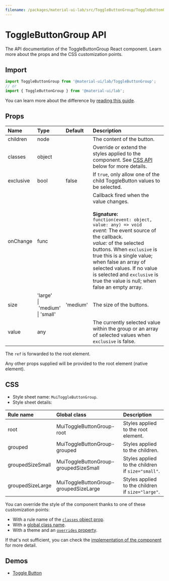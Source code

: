```yaml
---
filename: /packages/material-ui-lab/src/ToggleButtonGroup/ToggleButtonGroup.js
---
```


<!--- This documentation is automatically generated, do not try to edit it. -->

# ToggleButtonGroup API

<p class="description">The API documentation of the ToggleButtonGroup React component. Learn more about the props and the CSS customization points.</p>

## Import

```js
import ToggleButtonGroup from '@material-ui/lab/ToggleButtonGroup';
// or
import { ToggleButtonGroup } from '@material-ui/lab';
```

You can learn more about the difference by [reading this guide](/guides/minimizing-bundle-size/).



## Props

| Name | Type | Default | Description |
|:-----|:-----|:--------|:------------|
| <span class="prop-name">children</span> | <span class="prop-type">node</span> |  | The content of the button. |
| <span class="prop-name">classes</span> | <span class="prop-type">object</span> |  | Override or extend the styles applied to the component. See [CSS API](#css) below for more details. |
| <span class="prop-name">exclusive</span> | <span class="prop-type">bool</span> | <span class="prop-default">false</span> | If `true`, only allow one of the child ToggleButton values to be selected. |
| <span class="prop-name">onChange</span> | <span class="prop-type">func</span> |  | Callback fired when the value changes.<br><br>**Signature:**<br>`function(event: object, value: any) => void`<br>*event:* The event source of the callback.<br>*value:* of the selected buttons. When `exclusive` is true this is a single value; when false an array of selected values. If no value is selected and `exclusive` is true the value is null; when false an empty array. |
| <span class="prop-name">size</span> | <span class="prop-type">'large'<br>&#124;&nbsp;'medium'<br>&#124;&nbsp;'small'</span> | <span class="prop-default">'medium'</span> | The size of the buttons. |
| <span class="prop-name">value</span> | <span class="prop-type">any</span> |  | The currently selected value within the group or an array of selected values when `exclusive` is false. |

The `ref` is forwarded to the root element.

Any other props supplied will be provided to the root element (native element).

## CSS

- Style sheet name: `MuiToggleButtonGroup`.
- Style sheet details:

| Rule name | Global class | Description |
|:-----|:-------------|:------------|
| <span class="prop-name">root</span> | <span class="prop-name">MuiToggleButtonGroup-root</span> | Styles applied to the root element.
| <span class="prop-name">grouped</span> | <span class="prop-name">MuiToggleButtonGroup-grouped</span> | Styles applied to the children.
| <span class="prop-name">groupedSizeSmall</span> | <span class="prop-name">MuiToggleButtonGroup-groupedSizeSmall</span> | Styles applied to the children if `size="small"`.
| <span class="prop-name">groupedSizeLarge</span> | <span class="prop-name">MuiToggleButtonGroup-groupedSizeLarge</span> | Styles applied to the children if `size="large"`.

You can override the style of the component thanks to one of these customization points:

- With a rule name of the [`classes` object prop](/customization/components/#overriding-styles-with-classes).
- With a [global class name](/customization/components/#overriding-styles-with-global-class-names).
- With a theme and an [`overrides` property](/customization/globals/#css).

If that's not sufficient, you can check the [implementation of the component](https://github.com/mui-org/material-ui/blob/master/packages/material-ui-lab/src/ToggleButtonGroup/ToggleButtonGroup.js) for more detail.

## Demos

- [Toggle Button](/components/toggle-button/)


